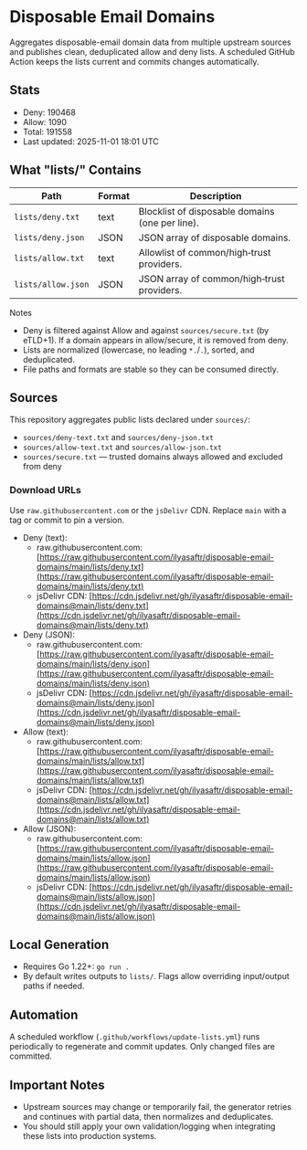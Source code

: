 # Disposable Email Domains

Aggregates disposable-email domain data from multiple upstream sources and publishes clean, deduplicated allow and deny lists. A scheduled GitHub Action keeps the lists current and commits changes automatically.

## Stats
<!-- STATS:START -->
- Deny: 190468
- Allow: 1090
- Total: 191558
- Last updated: 2025-11-01 18:01 UTC
<!-- STATS:END -->

## What "lists/" Contains

| Path                 | Format | Description                                      |
|----------------------|--------|--------------------------------------------------|
| `lists/deny.txt`     | text   | Blocklist of disposable domains (one per line).  |
| `lists/deny.json`    | JSON   | JSON array of disposable domains.                |
| `lists/allow.txt`    | text   | Allowlist of common/high‑trust providers.        |
| `lists/allow.json`   | JSON   | JSON array of common/high‑trust providers.       |

Notes
- Deny is filtered against Allow and against `sources/secure.txt` (by eTLD+1). If a domain appears in allow/secure, it is removed from deny.
- Lists are normalized (lowercase, no leading `*.`/`.`), sorted, and deduplicated.
- File paths and formats are stable so they can be consumed directly.

## Sources
This repository aggregates public lists declared under `sources/`:
- `sources/deny-text.txt` and `sources/deny-json.txt`
- `sources/allow-text.txt` and `sources/allow-json.txt`
- `sources/secure.txt` — trusted domains always allowed and excluded from deny

### Download URLs
Use `raw.githubusercontent.com` or the `jsDelivr` CDN. Replace `main` with a tag or commit to pin a version.

- Deny (text):
  - raw.githubusercontent.com: [https://raw.githubusercontent.com/ilyasaftr/disposable-email-domains/main/lists/deny.txt](https://raw.githubusercontent.com/ilyasaftr/disposable-email-domains/main/lists/deny.txt)
  - jsDelivr CDN: [https://cdn.jsdelivr.net/gh/ilyasaftr/disposable-email-domains@main/lists/deny.txt](https://cdn.jsdelivr.net/gh/ilyasaftr/disposable-email-domains@main/lists/deny.txt)
- Deny (JSON):
  - raw.githubusercontent.com: [https://raw.githubusercontent.com/ilyasaftr/disposable-email-domains/main/lists/deny.json](https://raw.githubusercontent.com/ilyasaftr/disposable-email-domains/main/lists/deny.json)
  - jsDelivr CDN: [https://cdn.jsdelivr.net/gh/ilyasaftr/disposable-email-domains@main/lists/deny.json](https://cdn.jsdelivr.net/gh/ilyasaftr/disposable-email-domains@main/lists/deny.json)
- Allow (text):
  - raw.githubusercontent.com: [https://raw.githubusercontent.com/ilyasaftr/disposable-email-domains/main/lists/allow.txt](https://raw.githubusercontent.com/ilyasaftr/disposable-email-domains/main/lists/allow.txt)
  - jsDelivr CDN: [https://cdn.jsdelivr.net/gh/ilyasaftr/disposable-email-domains@main/lists/allow.txt](https://cdn.jsdelivr.net/gh/ilyasaftr/disposable-email-domains@main/lists/allow.txt)
- Allow (JSON):
  - raw.githubusercontent.com: [https://raw.githubusercontent.com/ilyasaftr/disposable-email-domains/main/lists/allow.json](https://raw.githubusercontent.com/ilyasaftr/disposable-email-domains/main/lists/allow.json)
  - jsDelivr CDN: [https://cdn.jsdelivr.net/gh/ilyasaftr/disposable-email-domains@main/lists/allow.json](https://cdn.jsdelivr.net/gh/ilyasaftr/disposable-email-domains@main/lists/allow.json)

## Local Generation
- Requires Go 1.22+: `go run .`
- By default writes outputs to `lists/`. Flags allow overriding input/output paths if needed.

## Automation
A scheduled workflow (`.github/workflows/update-lists.yml`) runs periodically to regenerate and commit updates. Only changed files are committed.

## Important Notes
- Upstream sources may change or temporarily fail, the generator retries and continues with partial data, then normalizes and deduplicates.
- You should still apply your own validation/logging when integrating these lists into production systems.
